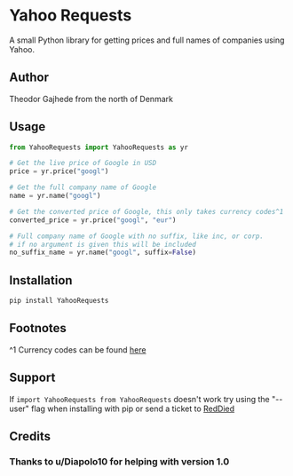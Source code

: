 # Yahoo Requests

A small Python library for getting prices and full names of companies using Yahoo.

## Author

Theodor Gajhede from the north of Denmark

## Usage

```python
from YahooRequests import YahooRequests as yr

# Get the live price of Google in USD
price = yr.price("googl")

# Get the full company name of Google
name = yr.name("googl")

# Get the converted price of Google, this only takes currency codes^1 
converted_price = yr.price("googl", "eur")

# Full company name of Google with no suffix, like inc, or corp.
# if no argument is given this will be included
no_suffix_name = yr.name("googl", suffix=False)
```

## Installation

```python
pip install YahooRequests 
```
## Footnotes
^1 Currency codes can be found [here](https://www.iban.com/currency-codes)

## Support

If ```import YahooRequests from YahooRequests``` doesn't work
 try using the "--user" flag when  installing with pip or send a ticket to [RedDied](reddieddk@gmail.com)

## Credits

### Thanks to u/Diapolo10 for helping with version 1.0
